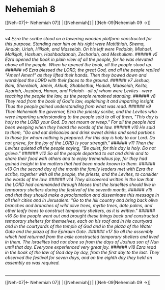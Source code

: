 # Nehemiah 8

[[Neh-07|← Nehemiah 07]] | [[Nehemiah]] | [[Neh-09|Nehemiah 09 →]]
***

###### v4 Ezra the scribe stood on a towering wooden platform constructed for this purpose. Standing near him on his right were Mattithiah, Shema, Anaiah, Uriah, Hilkiah, and Masseiah. On his left were Pedaiah, Mishael, Malkijah, Hashum, Hashbaddanah, Zechariah, and Meshullam. ###### v5 Ezra opened the book in plain view of all the people, for he was elevated above all the people. When he opened the book, all the people stood up. ###### v6 Ezra blessed the LORD, the great God, and all the people replied "Amen! Amen!" as they lifted their hands. Then they bowed down and worshiped the LORD with their faces to the ground. ###### v7 Jeshua, Bani, Sherebiah, Jamin, Akkub, Shabbethai, Hodiah, Maaseiah, Kelita, Azariah, Jozabad, Hanan, and Pelaiah--all of whom were Levites--were teaching the people the law, as the people remained standing. ###### v8 They read from the book of God's law, explaining it and imparting insight. Thus the people gained understanding from what was read. ###### v9 Then Nehemiah the governor, Ezra the priestly scribe, and the Levites who were imparting understanding to the people said to all of them, "This day is holy to the LORD your God. Do not mourn or weep." For all the people had been weeping when they heard the words of the law. ###### v10 He said to them, "Go and eat delicacies and drink sweet drinks and send portions to those for whom nothing is prepared. For this day is holy to our Lord. Do not grieve, for the joy of the LORD is your strength." ###### v11 Then the Levites quieted all the people saying, "Be quiet, for this day is holy. Do not grieve." ###### v12 So all the people departed to eat and drink and to share their food with others and to enjoy tremendous joy, for they had gained insight in the matters that had been made known to them. ###### v13 On the second day of the month the family leaders met with Ezra the scribe, together with all the people, the priests, and the Levites, to consider the words of the law. ###### v14 They discovered written in the law that the LORD had commanded through Moses that the Israelites should live in temporary shelters during the festival of the seventh month, ###### v15 and that they should make a proclamation and disseminate this message in all their cities and in Jerusalem: "Go to the hill country and bring back olive branches and branches of wild olive trees, myrtle trees, date palms, and other leafy trees to construct temporary shelters, as it is written." ###### v16 So the people went out and brought these things back and constructed temporary shelters for themselves, each on his roof and in his courtyard and in the courtyards of the temple of God and in the plaza of the Water Gate and the plaza of the Ephraim Gate. ###### v17 So all the assembly which had returned from the exile constructed temporary shelters and lived in them. The Israelites had not done so from the days of Joshua son of Nun until that day. Everyone experienced very great joy. ###### v18 Ezra read in the book of the law of God day by day, from the first day to the last. They observed the festival for seven days, and on the eighth day they held an assembly as was required.

***
[[Neh-07|← Nehemiah 07]] | [[Nehemiah]] | [[Neh-09|Nehemiah 09 →]]

